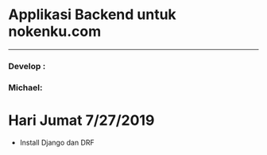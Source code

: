 # Applikasi Backend untuk nokenku.com
-----------------------------------------------------------------

### Develop :

### Michael:

# Hari Jumat 7/27/2019
  - Install Django dan DRF
